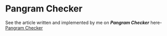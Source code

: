# Pangram Checker

See the article written and implemented by me on ***Pangram Checker*** here- [Pangram Checker](http://www.geeksforgeeks.org/pangram-checking/)
